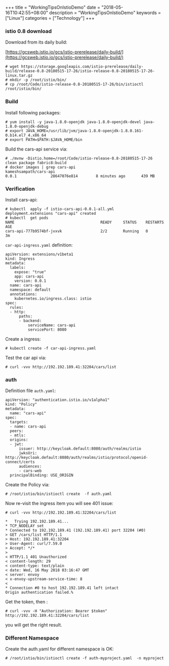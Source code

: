 +++
title = "WorkingTipsOnIstioDemo"
date = "2018-05-16T10:42:55+08:00"
description = "WorkingTipsOnIstioDemo"
keywords = ["Linux"]
categories = ["Technology"]
+++
### istio 0.8 download
Download from its daily build:    

[https://gcsweb.istio.io/gcs/istio-prerelease/daily-build/](https://gcsweb.istio.io/gcs/istio-prerelease/daily-build/)    

```
# wget https://storage.googleapis.com/istio-prerelease/daily-build/release-0.8-20180515-17-26/istio-release-0.8-20180515-17-26-linux.tar.gz
# mkdir -p /root/istio/bin/
# cp /root/Code/istio-release-0.8-20180515-17-26/bin/istioctl /root/istio/bin/
```

### Build
Install following packages:    

```
# yum install -y java-1.8.0-openjdk java-1.8.0-openjdk-devel java-1.8.0-openjdk-debug
# export JAVA_HOME=/usr/lib/jvm/java-1.8.0-openjdk-1.8.0.161-0.b14.el7_4.x86_64
# export PATH=$PATH:$JAVA_HOME/bin
```
Build the cars-api service via:    

```
# ./mvnw -Distio.home=/root/Code/istio-release-0.8-20180515-17-26 clean package fabric8:build
# docker images | grep cars-api
kameshsampath/cars-api                                                      0.0.1               28647076e814        8 minutes ago       439 MB
```

### Verification
Install cars-api:    

```
# kubectl  apply -f istio-cars-api-0.0.1-all.yml 
deployment.extensions "cars-api" created
# kubectl  get pods
NAME                                      READY     STATUS    RESTARTS   AGE
cars-api-777b9574bf-jvxvk                 2/2       Running   0          3m
```
`car-api-ingress.yaml` definition:    

```
apiVersion: extensions/v1beta1
kind: Ingress
metadata:
  labels:
    expose: "true"
    app: cars-api
    version: 0.0.1
  name: cars-api
  namespace: default
  annotations:
    kubernetes.io/ingress.class: istio
spec:
  rules:
  - http:
      paths:
      - backend:
          serviceName: cars-api
          servicePort: 8080
```

Create a ingress:    

```
# kubectl create -f car-api-ingress.yaml
```

Test the car api via:    

```
# curl -vvv http://192.192.189.41:32204/cars/list
```

### auth
Definition file `auth.yaml`:    

```
apiVersion: "authentication.istio.io/v1alpha1"
kind: "Policy"
metadata:
  name: "cars-api"
spec:
  targets:
  - name: cars-api
  peers:
  - mtls:
  origins:
  - jwt:
      issuer: http://keycloak.default:8080/auth/realms/istio
      jwksUri: http://keycloak.default:8080/auth/realms/istio/protocol/openid-connect/certs
      audiences: 
      - cars-web  
  principalBinding: USE_ORIGIN
```

Create the Policy via:    

```
# /root/istio/bin/istioctl create  -f auth.yaml
```
Now re-visit the ingress item you will see 401 issue:    

```
# curl -vvv http://192.192.189.41:32204/cars/list

*   Trying 192.192.189.41...
* TCP_NODELAY set
* Connected to 192.192.189.41 (192.192.189.41) port 32204 (#0)
> GET /cars/list HTTP/1.1
> Host: 192.192.189.41:32204
> User-Agent: curl/7.59.0
> Accept: */*
> 
< HTTP/1.1 401 Unauthorized
< content-length: 29
< content-type: text/plain
< date: Wed, 16 May 2018 03:16:47 GMT
< server: envoy
< x-envoy-upstream-service-time: 8
< 
* Connection #0 to host 192.192.189.41 left intact
Origin authentication failed.%              
```
Get the token, then :    

```
# curl -vvv -H "Authorization: Bearer $token" http://192.192.189.41:32204/cars/list
```
you will  get the right result. 

### Different Namespace
Create the auth.yaml for different namespace is OK:    

```
# /root/istio/bin/istioctl create -f auth-myproject.yaml  -n myproject
```
